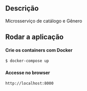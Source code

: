 ## Descrição

Microsserviço de catálogo e Gênero

## Rodar a aplicação

#### Crie os containers com Docker

```bash
$ docker-compose up
```

#### Accesse no browser

```
http://localhost:8000
```
